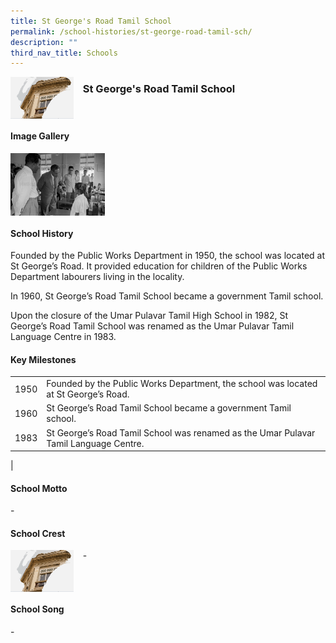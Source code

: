 ```yaml
---
title: St George's Road Tamil School
permalink: /school-histories/st-george-road-tamil-sch/
description: ""
third_nav_title: Schools
---
```

<img src="/images/stgeorgeroadtamil1.png" style="width:20%;margin-right:15px;" align = "left">

### **St George's Road Tamil School**

<br clear="left">

#### **Image Gallery**

<p><a href="https://d1yxymztqoj7qn.amplifyapp.com/images/stgeorgeroadtamil2.jpg">  
<img src="/images/stgeorgeroadtamil2.jpg" style="width:30%;margin-right:15px;" align = "left">
</a></p>

<br clear="left">

#### **School History**
Founded by the Public Works Department in 1950, the school was located at St George’s Road. It provided education for children of the Public Works Department labourers living in the locality.

In 1960, St George’s Road Tamil School became a government Tamil school.

Upon the closure of the Umar Pulavar Tamil High School in 1982, St George’s Road Tamil School was renamed as the Umar Pulavar Tamil Language Centre in 1983.

#### **Key Milestones**

|  |  |
|:---:|---|
| 1950 | Founded by the Public Works Department, the school was located at St George’s Road. |
| 1960 | St George’s Road Tamil School became a government Tamil school. |
| 1983 | St George’s Road Tamil School was renamed as the Umar Pulavar Tamil Language Centre. |
|

#### **School Motto**
\-

#### **School Crest**
<img src="/images/stgeorgeroadtamil1.png" style="width:20%;margin-right:15px;" align = "left">

\-

<br clear="left">

#### **School Song**
\-